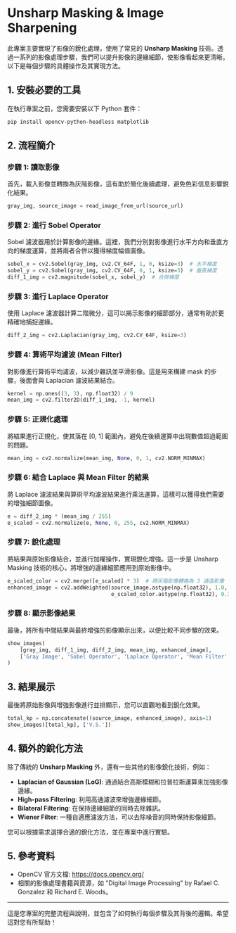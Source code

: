 
# Unsharp Masking & Image Sharpening

此專案主要實現了影像的銳化處理，使用了常見的 **Unsharp Masking** 技術。透過一系列的影像處理步驟，我們可以提升影像的邊緣細節，使影像看起來更清晰。以下是每個步驟的具體操作及其實現方法。

## 1. 安裝必要的工具

在執行專案之前，您需要安裝以下 Python 套件：

```bash
pip install opencv-python-headless matplotlib
```

## 2. 流程簡介

### 步驟 1: 讀取影像
首先，載入影像並轉換為灰階影像，這有助於簡化後續處理，避免色彩信息影響銳化結果。

```python
gray_img, source_image = read_image_from_url(source_url)
```

### 步驟 2: 進行 Sobel Operator
Sobel 濾波器用於計算影像的邊緣。這裡，我們分別對影像進行水平方向和垂直方向的梯度運算，並將兩者合併以獲得梯度幅值圖像。

```python
sobel_x = cv2.Sobel(gray_img, cv2.CV_64F, 1, 0, ksize=3)  # 水平梯度
sobel_y = cv2.Sobel(gray_img, cv2.CV_64F, 0, 1, ksize=3)  # 垂直梯度
diff_1_img = cv2.magnitude(sobel_x, sobel_y)  # 合併梯度
```

### 步驟 3: 進行 Laplace Operator
使用 Laplace 濾波器計算二階微分，這可以揭示影像的細節部分，通常有助於更精確地捕捉邊緣。

```python
diff_2_img = cv2.Laplacian(gray_img, cv2.CV_64F, ksize=3)
```

### 步驟 4: 算術平均濾波 (Mean Filter)
對影像進行算術平均濾波，以減少雜訊並平滑影像。這是用來構建 mask 的步驟，後面會與 Laplacian 濾波結果結合。

```python
kernel = np.ones((3, 3), np.float32) / 9
mean_img = cv2.filter2D(diff_1_img, -1, kernel)
```

### 步驟 5: 正規化處理
將結果進行正規化，使其落在 [0, 1] 範圍內，避免在後續運算中出現數值超過範圍的問題。

```python
mean_img = cv2.normalize(mean_img, None, 0, 1, cv2.NORM_MINMAX)
```

### 步驟 6: 結合 Laplace 與 Mean Filter 的結果
將 Laplace 濾波結果與算術平均濾波結果進行乘法運算，這樣可以獲得我們需要的增強細節圖像。

```python
e = diff_2_img * (mean_img / 255)
e_scaled = cv2.normalize(e, None, 0, 255, cv2.NORM_MINMAX)
```

### 步驟 7: 銳化處理
將結果與原始影像結合，並進行加權操作，實現銳化增強。這一步是 Unsharp Masking 技術的核心，將增強的邊緣細節應用到原始影像中。

```python
e_scaled_color = cv2.merge([e_scaled] * 3)  # 將灰階影像轉換為 3 通道影像
enhanced_image = cv2.addWeighted(source_image.astype(np.float32), 1.0, 
                                 e_scaled_color.astype(np.float32), 0.3, 0)
```

### 步驟 8: 顯示影像結果
最後，將所有中間結果與最終增強的影像顯示出來，以便比較不同步驟的效果。

```python
show_images(
    [gray_img, diff_1_img, diff_2_img, mean_img, enhanced_image],
    ['Gray Image', 'Sobel Operator', 'Laplace Operator', 'Mean Filter', 'Unsharp Masking Result']
)
```

## 3. 結果展示
最後將原始影像與增強影像進行並排顯示，您可以直觀地看到銳化效果。

```python
total_kp = np.concatenate((source_image, enhanced_image), axis=1)
show_images([total_kp], ['V.S.'])
```

## 4. 額外的銳化方法

除了傳統的 **Unsharp Masking** 外，還有一些其他的影像銳化技術，例如：

- **Laplacian of Gaussian (LoG)**: 通過結合高斯模糊和拉普拉斯運算來加強影像邊緣。
- **High-pass Filtering**: 利用高通濾波來增強邊緣細節。
- **Bilateral Filtering**: 在保持邊緣細節的同時去除雜訊。
- **Wiener Filter**: 一種自適應濾波方法，可以去除噪音的同時保持影像細節。

您可以根據需求選擇合適的銳化方法，並在專案中進行實驗。

## 5. 參考資料
- OpenCV 官方文檔: https://docs.opencv.org/
- 相關的影像處理書籍與資源，如 "Digital Image Processing" by Rafael C. Gonzalez 和 Richard E. Woods。

---

這是您專案的完整流程與說明，並包含了如何執行每個步驟及其背後的邏輯。希望這對您有所幫助！
